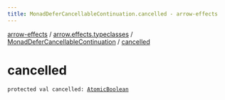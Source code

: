 ```yaml
---
title: MonadDeferCancellableContinuation.cancelled - arrow-effects
---
```


[arrow-effects](../../index.html) / [arrow.effects.typeclasses](../index.html) / [MonadDeferCancellableContinuation](index.html) / [cancelled](./cancelled.html)

# cancelled

`protected val cancelled: `[`AtomicBoolean`](http://docs.oracle.com/javase/6/docs/api/java/util/concurrent/atomic/AtomicBoolean.html)